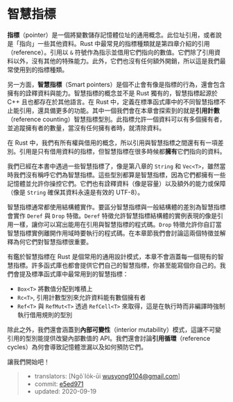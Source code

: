 # 智慧指標

**指標**（pointer）是一個將變數儲存記憶體位址的通用概念。此位址引用，或者說是「指向」一些其他資料。Rust 中最常見的指標種類就是第四章介紹的引用（reference）。引用以 `&` 符號作為指示並借用它們指向的數值。它們除了引用資料以外，沒有其他的特殊能力。此外，它們也沒有任何額外開銷，所以這是我們最常使用到的指標種類。

另一方面，**智慧指標**（Smart pointers）是個不止會有像是指標的行為，還會包含擁有的詮釋資料與能力。智慧指標的概念並不是 Rust 獨有的，智慧指標起源於 C++ 且也都存在於其他語言。在 Rust 中，定義在標準函式庫中的不同智慧指標不止能引用，還具備更多的功能。其中一個我們會在本章會探索到的就是**引用計數**（reference counting）智慧指標型別。此指標允許一個資料可以有多個擁有者，並追蹤擁有者的數量，當沒有任何擁有者時，就清除資料。

在 Rust 中，我們有所有權與借用的概念，所以引用與智慧指標之間還有有一項差別。引用是只有借用資料的指標，但智慧指標在很多時候都**擁有**它們指向的資料。

我們已經在本書中遇過一些智慧指標了，像是第八章的 `String` 和 `Vec<T>`，雖然當時我們沒有稱呼它們為智慧指標。這些型別都算是智慧指標，因為它們都擁有一些記憶體並允許你操控它們。它們也有詮釋資料（像是容量）以及額外的能力或保障（像是 `String` 確保其資料永遠是有效的 UTF-8）。

智慧指標通常都使用結構體實作。要區分智慧指標與一般結構體的差別為智慧指標會實作 `Deref` 與 `Drop` 特徵。`Deref` 特徵允許智慧指標結構體的實例表現的像是引用一樣，讓你可以寫出能用在引用與智慧指標的程式碼。`Drop` 特徵允許你自訂當智慧指標實例離開作用域時要執行的程式碼。在本章節我們會討論這兩個特徵並解釋為何它們對智慧指標很重要。

有鑑於智慧指標在 Rust 是個常用的通用設計模式，本章不會涵蓋每一個現有的智慧指標。許多函式庫也都會提供它們自己的智慧指標，你甚至能寫個你自己的。我們會提及標準函式庫中最常用到的智慧指標：

* `Box<T>` 將數值分配到堆積上
* `Rc<T>`, 引用計數型別來允許資料能有數個擁有者
* `Ref<T>` 與 `RefMut<T>` 透過 `RefCell<T>` 來取得，這是在執行時而非編譯時強制執行借用規則的型別

除此之外，我們還會涵蓋到**內部可變性**（interior mutability）模式，這讓不可變引用的型別能提供改變內部數值的 API。我們還會討論**引用循環**（reference cycles）為何會導致記憶體泄漏以及如何預防它們。

讓我們開始吧！

> - translators: [Ngô͘ Io̍k-ūi <wusyong9104@gmail.com>]
> - commit: [e5ed971](https://github.com/rust-lang/book/blob/e5ed97128302d5fa45dbac0e64426bc7649a558c/src/ch15-00-smart-pointers.md)
> - updated: 2020-09-19
